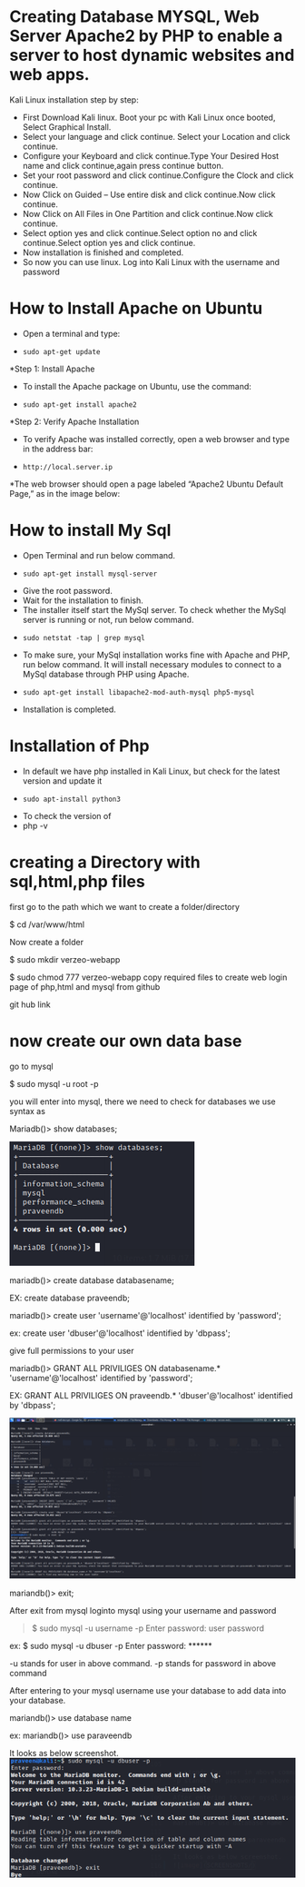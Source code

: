 # Creating  Database MYSQL, Web Server Apache2 by PHP to enable a server to host dynamic websites and web apps.

Kali Linux installation step by step:

* First Download Kali linux.
Boot your pc with Kali Linux once booted, Select Graphical Install.
* Select your language and click continue. Select your Location and click continue.
* Configure your Keyboard and click continue.Type Your Desired Host name and click continue,again press continue button.
* Set your root password and click continue.Configure the Clock and click continue.
* Now Click on Guided – Use entire disk and click continue.Now click continue.
* Now Click on All Files in One Partition and click continue.Now click continue.
* Select option yes and click continue.Select option no and click continue.Select option yes and click continue.
* Now installation is finished and completed.
* So now you can use linux.
Log into Kali Linux with the username and password

# How to Install Apache on Ubuntu
* Open a terminal and type:
*     sudo apt-get update
*Step 1: Install Apache
* To install the Apache package on Ubuntu, use the command:
*     sudo apt-get install apache2
*Step 2: Verify Apache Installation
* To verify Apache was installed correctly, open a web browser and type in the address bar:
*     http://local.server.ip
*The web browser should open a page labeled “Apache2 Ubuntu Default Page,” as in the image below:




# How to install My Sql
* Open Terminal and run below command.
*     sudo apt-get install mysql-server

* Give the root password.
* Wait for the installation to finish.
* The installer itself start the MySql server. To check whether the MySql server is running or not, run below command.
*     sudo netstat -tap | grep mysql

* To make sure, your MySql installation works fine with Apache and PHP, run below command. It will install necessary modules to connect to a MySql database through PHP using Apache.
*     sudo apt-get install libapache2-mod-auth-mysql php5-mysql

* Installation is completed.
 
# Installation of Php
* In default we have php installed in Kali Linux, but check for the latest version and update it
*     sudo apt-install python3
* To check the version of
* php -v

# creating a Directory with sql,html,php files
 
 first go to the path which we want to create a folder/directory

 $ cd /var/www/html

 Now create a folder 
   
  $ sudo mkdir verzeo-webapp 

  $ sudo chmod 777 verzeo-webapp
 copy required files to create web login page of php,html and mysql from github

 git hub link

 # now create our own data base

 go to mysql

 $ sudo mysql -u root -p

 you will enter into mysql, there we need to check for databases we use syntax as 

 Mariadb()> show databases;

 ![image](SCREENSHOTS/SQL1.png)

mariadb()> create database databasename;

EX: create database praveendb;

mariadb()> create user 'username'@'localhost' identified by 'password';

ex: create user 'dbuser'@'localhost' identified by 'dbpass';


give full permissions to your user

mariadb()> GRANT ALL PRIVILIGES ON databasename.* 'username'@'localhost' identified by 'password';

EX: GRANT ALL PRIVILIGES ON praveendb.* 'dbuser'@'localhost' identified by 'dbpass';

 ![image](SCREENSHOTS/showdatabase.png)

 mariandb()> exit;

 After exit from mysql loginto mysql using your username and password

 >$ sudo mysql -u username -p
 Enter password: user password


 ex: $ sudo mysql -u dbuser -p
Enter password: ******

-u stands for user in above command.
-p stands for password in above command

After entering to your mysql username use your database to add data into your database.

mariandb()> use database name

ex: mariandb()> use paraveendb

It looks as below screenshot.
![image](SCREENSHOTS/userpass.png)









       


